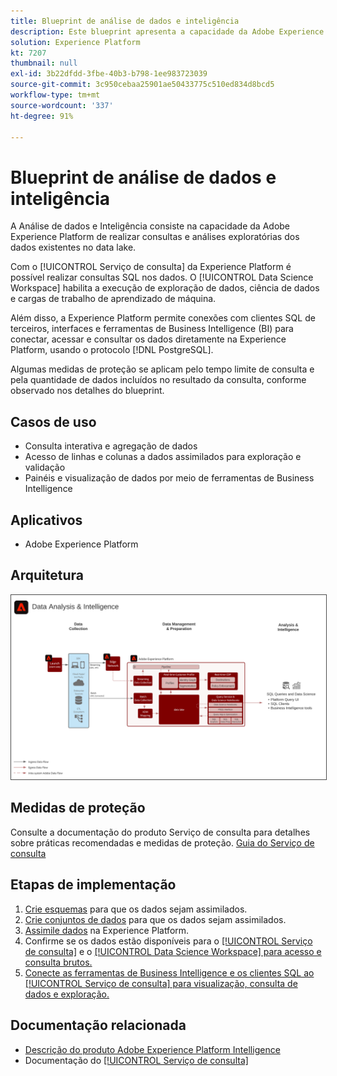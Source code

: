 ```yaml
---
title: Blueprint de análise de dados e inteligência
description: Este blueprint apresenta a capacidade da Adobe Experience Platform de realizar consultas e análises exploratórias dos dados existentes no data lake.
solution: Experience Platform
kt: 7207
thumbnail: null
exl-id: 3b22dfdd-3fbe-40b3-b798-1ee983723039
source-git-commit: 3c950cebaa25901ae50433775c510ed834d8bcd5
workflow-type: tm+mt
source-wordcount: '337'
ht-degree: 91%

---
```


# Blueprint de análise de dados e inteligência

A Análise de dados e Inteligência consiste na capacidade da Adobe Experience Platform de realizar consultas e análises exploratórias dos dados existentes no data lake.

Com o [!UICONTROL Serviço de consulta] da Experience Platform é possível realizar consultas SQL nos dados. O [!UICONTROL Data Science Workspace] habilita a execução de exploração de dados, ciência de dados e cargas de trabalho de aprendizado de máquina.

Além disso, a Experience Platform permite conexões com clientes SQL de terceiros, interfaces e ferramentas de Business Intelligence (BI) para conectar, acessar e consultar os dados diretamente na Experience Platform, usando o protocolo [!DNL PostgreSQL].

Algumas medidas de proteção se aplicam pelo tempo limite de consulta e pela quantidade de dados incluídos no resultado da consulta, conforme observado nos detalhes do blueprint.

## Casos de uso

* Consulta interativa e agregação de dados
* Acesso de linhas e colunas a dados assimilados para exploração e validação
* Painéis e visualização de dados por meio de ferramentas de Business Intelligence

## Aplicativos

* Adobe Experience Platform

## Arquitetura

<img src="assets/data_exploration.svg" alt="Blueprint de arquitetura de referência para Relatórios e exploração de dados corporativos" style="border:1px solid #4a4a4a" />

## Medidas de proteção

Consulte a documentação do produto Serviço de consulta para detalhes sobre práticas recomendadas e medidas de proteção.
[Guia do Serviço de consulta](https://experienceleague.adobe.com/docs/experience-platform/query/best-practices/writing-queries.html?lang=pt-BR#best-practices)

## Etapas de implementação

1. [Crie esquemas](https://experienceleague.adobe.com/?recommended=ExperiencePlatform-D-1-2021.1.xdm) para que os dados sejam assimilados.
1. [Crie conjuntos de dados](https://experienceleague.adobe.com/docs/platform-learn/tutorials/data-ingestion/create-datasets-and-ingest-data.html?lang=pt-BR) para que os dados sejam assimilados.
1. [Assimile dados](https://experienceleague.adobe.com/?recommended=ExperiencePlatform-D-1-2020.1.dataingestion&amp;lang=pt-BR) na Experience Platform.
1. Confirme se os dados estão disponíveis para o [[!UICONTROL Serviço de consulta]](https://experienceleague.adobe.com/docs/platform-learn/tutorials/queries/explore-data.html?lang=en) e o [[!UICONTROL Data Science Workspace] para acesso e consulta brutos.](https://experienceleague.adobe.com/docs/platform-learn/tutorials/data-science-workspace/load-data-in-jupyterlab-notebooks.html?lang=en)
1. [Conecte as ferramentas de Business Intelligence e os clientes SQL ao [!UICONTROL Serviço de consulta] para visualização, consulta de dados e exploração.](https://experienceleague.adobe.com/?recommended=ExperiencePlatform-D-1-2021.1.qsvc.dash)

## Documentação relacionada

* [Descrição do produto Adobe Experience Platform Intelligence](https://helpx.adobe.com/br/legal/product-descriptions/adobe-experience-platform-intelligence---product-description.html)
* Documentação do [[!UICONTROL Serviço de consulta]](https://experienceleague.adobe.com/docs/experience-platform/query/home.html?lang=pt-BR)
